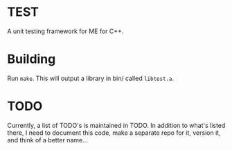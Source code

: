 # TEST
A unit testing framework for ME for C++.

# Building
Run `make`. This will output a library in bin/ called `libtest.a`.

# TODO
Currently, a list of TODO's is maintained in TODO. In addition to what's listed
there, I need to document this code, make a separate repo for it, version it,
and think of a better name...

